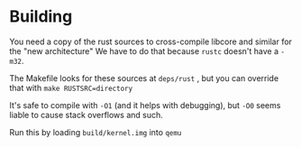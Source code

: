 # Building
You need a copy of the rust sources to cross-compile libcore and similar for the "new architecture"
We have to do that because `rustc` doesn't have a `-m32`.

The Makefile looks for these sources at `deps/rust` , but you can override that with `make RUSTSRC=directory`

It's safe to compile with `-O1` (and it helps with debugging), but `-O0` seems liable to cause stack overflows and such.

Run this by loading `build/kernel.img` into `qemu`
